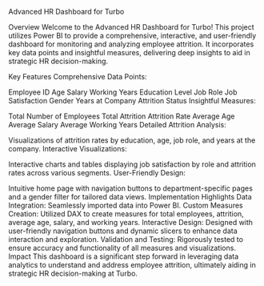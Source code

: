 Advanced HR Dashboard for Turbo

Overview
Welcome to the Advanced HR Dashboard for Turbo! This project utilizes Power BI to provide a comprehensive, interactive, and user-friendly dashboard for monitoring and analyzing employee attrition. It incorporates key data points and insightful measures, delivering deep insights to aid in strategic HR decision-making.

Key Features
Comprehensive Data Points:

Employee ID
Age
Salary
Working Years
Education Level
Job Role
Job Satisfaction
Gender
Years at Company
Attrition Status
Insightful Measures:

Total Number of Employees
Total Attrition
Attrition Rate
Average Age
Average Salary
Average Working Years
Detailed Attrition Analysis:

Visualizations of attrition rates by education, age, job role, and years at the company.
Interactive Visualizations:

Interactive charts and tables displaying job satisfaction by role and attrition rates across various segments.
User-Friendly Design:

Intuitive home page with navigation buttons to department-specific pages and a gender filter for tailored data views.
Implementation Highlights
Data Integration:
Seamlessly imported data into Power BI.
Custom Measures Creation:
Utilized DAX to create measures for total employees, attrition, average age, salary, and working years.
Interactive Design:
Designed with user-friendly navigation buttons and dynamic slicers to enhance data interaction and exploration.
Validation and Testing:
Rigorously tested to ensure accuracy and functionality of all measures and visualizations.
Impact
This dashboard is a significant step forward in leveraging data analytics to understand and address employee attrition, ultimately aiding in strategic HR decision-making at Turbo.
